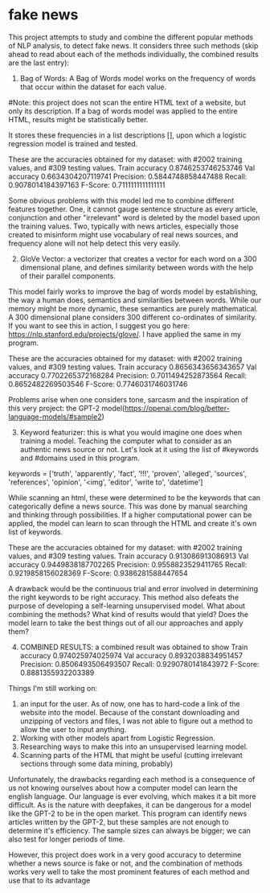 # fake news

This project attempts to study and combine the different popular methods of NLP analysis, to detect fake news. It considers three such methods (skip ahead to read about each of the methods individually, the combined results are the last entry):

1. Bag of Words: A Bag of Words model works on the frequency of words that occur within the dataset for each value.

#Note: this project does not scan the entire HTML text of a website, but only its description. If a bag of words model was applied to the entire HTML, results might be statistically better.

It stores these frequencies in a list descriptions [], upon which a logistic regression model is trained and tested.

These are the accuracies obtained for my dataset: with #2002 training values, and #309 testing values.
        Train accuracy 0.8746253746253746
        Val accuracy 0.6634304207119741
        Precision: 0.5844748858447488
        Recall: 0.9078014184397163
        F-Score: 0.7111111111111111

Some obvious problems with this model led me to combine different features together. One, it cannot gauge sentence structure as every article, conjunction and other "irrelevant" word is deleted by the model based upon the training values. Two, typically with news articles, especially those created to misinform might use vocabulary of real news sources, and frequency alone will not help detect this very easily.

2. GloVe Vector: a vectorizer that creates a vector for each word on a 300 dimensional plane, and defines similarity between words with the help of their parallel components.

This model fairly works to improve the bag of words model by establishing, the way a human does, semantics and similarities between words. While our memory might be more dynamic, these semantics are purely mathematical. A 300 dimensional plane considers 300 different co-ordinates of similarity. If you want to see this in action, I suggest you go here: https://nlp.stanford.edu/projects/glove/. I have applied the same in my program.

These are the accuracies obtained for my dataset: with #2002 training values, and #309 testing values.
      Train accuracy 0.8656343656343657
      Val accuracy 0.7702265372168284
      Precision: 0.7011494252873564
      Recall: 0.8652482269503546
      F-Score: 0.7746031746031746

Problems arise when one considers tone, sarcasm and the inspiration of this very project: the GPT-2 model(https://openai.com/blog/better-language-models/#sample2)

3. Keyword featurizer: this is what you would imagine one does when training a model. Teaching the computer what to consider as an authentic news source or not. Let's look at it using the list of #keywords and #domains used in this program.

keywords = ['truth', 'apparently', 'fact', '!!!', 'proven', 'alleged', 'sources', 'references', 'opinion', '<img', 'editor', 'write to', 'datetime']

While scanning an html, these were determined to be the keywords that can categorically define a news source. This was done by manual searching and thinking through possibilities. If a higher computational power can be applied, the model can learn to scan through the HTML and create it's own list of keywords.

These are the accuracies obtained for my dataset: with #2002 training values, and #309 testing values.
      Train accuracy 0.913086913086913
      Val accuracy 0.9449838187702265
      Precision: 0.9558823529411765
      Recall: 0.9219858156028369
      F-Score: 0.9386281588447654

A drawback would be the continuous trial and error involved in determining the right keywords to be right accuracy. This method also defeats the purpose of developing a self-learning unsupervised model. What about combining the methods? What kind of results would that yield? Does the model learn to take the best things out of all our approaches and apply them?

4. COMBINED RESULTS: a combined result was obtained to show
      Train accuracy 0.974025974025974
      Val accuracy 0.8932038834951457
      Precision: 0.8506493506493507
      Recall: 0.9290780141843972
      F-Score: 0.8881355932203389

Things I'm still working on:
1. an input for the user. As of now, one has to hard-code a link of the website into the model. Because of the constant downloading and unzipping of vectors and files, I was not able to figure out a method to allow the user to input anything.
2. Working with other models apart from Logistic Regression.
3. Researching ways to make this into an unsupervised learning model.
4. Scanning parts of the HTML that might be useful (cutting irrelevant sections through some data mining, probably)

Unfortunately, the drawbacks regarding each method is a consequence of us not knowing ourselves about how a computer model can learn the english language. Our language is ever evolving, which makes it a bit more difficult. As is the nature with deepfakes, it can be dangerous for a model like the GPT-2 to be in the open market. This program can identify news articles written by the GPT-2, but these samples are not enough to determine it's efficiency. The sample sizes can always be bigger; we can also test for longer periods of time.

However, this project does work in a very good accuracy to determine whether a news source is fake or not, and the combination of methods works very well to take the most prominent features of each method and use that to its advantage
